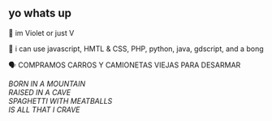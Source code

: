 ## yo whats up

💜 im Violet or just V

💾 i can use javascript, HMTL & CSS, PHP, python, java, gdscript, and a bong

🗣 COMPRAMOS CARROS Y CAMIONETAS VIEJAS PARA DESARMAR

<i>
  BORN IN A MOUNTAIN<br>
  RAISED IN A CAVE<br>
  SPAGHETTI WITH MEATBALLS<br>
  IS ALL THAT I CRAVE<br>
</i>

<!--
                                     )
                            )      ((     (
                           (        ))     )
                    )       )      //     (
               _   (        __    (     ~->>
        ,-----' |__,_~~___<'__`)-~__--__-~->> <
        | //  : | -__   ~__ o)____)),__ - '> >-  >
        | //  : |- \_ \ -\_\ -\ \ \ ~\_  \ ->> - ,  >>
        | //  : |_~_\ -\__\ \~'\ \ \, \__ . -<-  >>
        `-----._| `  -__`-- - ~~ -- ` --~> >
         _/___\_    //)_`//  | ||]
   _____[_______]_[~~-_ (.L_/  ||      https://www.youtube.com/watch?v=U4comCuPBzE
  [____________________]' `\_,/'/
    ||| /          |||  ,___,'./
    ||| \          |||,'______|
    ||| /          /|| I==||
    ||| \       __/_||  __||__
-----||-/------`-._/||-o--o---o---
  ~~~~~'


-->
